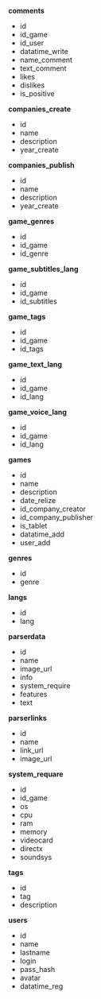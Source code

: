 **comments**

- id
- id_game
- id_user
- datatime_write
- name_comment
- text_comment
- likes
- dislikes
- is_positive


**companies_create**

- id
- name
- description
- year_create


**companies_publish**

- id
- name
- description
- year_create


**game_genres**

- id
- id_game
- id_genre


**game_subtitles_lang**

- id
- id_game
- id_subtitles


**game_tags**

- id
- id_game
- id_tags


**game_text_lang**

- id
- id_game
- id_lang


**game_voice_lang**

- id
- id_game
- id_lang


**games**

- id
- name
- description
- date_relize
- id_company_creator
- id_company_publisher
- is_tablet
- datatime_add
- user_add


**genres**

- id
- genre


**langs**

- id
- lang


**parserdata**

- id
- name
- image_url
- info
- system_require
- features
- text


**parserlinks**

- id
- name
- link_url
- image_url


**system_requare**

- id
- id_game
- os
- cpu
- ram
- memory
- videocard
- directx
- soundsys


**tags**

- id
- tag
- description


**users**

- id
- name
- lastname
- login
- pass_hash
- avatar
- datatime_reg
